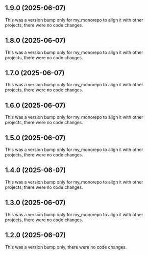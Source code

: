 ## 1.9.0 (2025-06-07)

This was a version bump only for my_monorepo to align it with other projects, there were no code changes.

## 1.8.0 (2025-06-07)

This was a version bump only for my_monorepo to align it with other projects, there were no code changes.

## 1.7.0 (2025-06-07)

This was a version bump only for my_monorepo to align it with other projects, there were no code changes.

## 1.6.0 (2025-06-07)

This was a version bump only for my_monorepo to align it with other projects, there were no code changes.

## 1.5.0 (2025-06-07)

This was a version bump only for my_monorepo to align it with other projects, there were no code changes.

## 1.4.0 (2025-06-07)

This was a version bump only for my_monorepo to align it with other projects, there were no code changes.

## 1.3.0 (2025-06-07)

This was a version bump only for my_monorepo to align it with other projects, there were no code changes.

## 1.2.0 (2025-06-07)

This was a version bump only, there were no code changes.